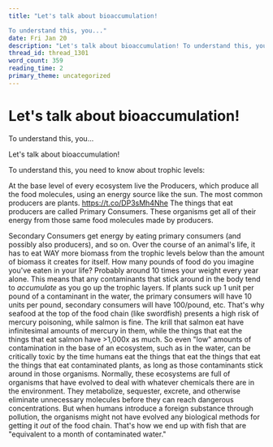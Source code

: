 ```yaml
---
title: "Let's talk about bioaccumulation!

To understand this, you..."
date: Fri Jan 20
description: "Let's talk about bioaccumulation! To understand this, you need to know about trophic levels:"
thread_id: thread_1301
word_count: 359
reading_time: 2
primary_theme: uncategorized
---
```


# Let's talk about bioaccumulation!

To understand this, you...

Let's talk about bioaccumulation!

To understand this, you need to know about trophic levels:

At the base level of every ecosystem live the Producers, which produce all the food molecules, using an energy source like the sun. The most common producers are plants. https://t.co/DP3sMh4Nhe The things that eat producers are called Primary Consumers. These organisms get all of their energy from those same food molecules made by producers.

Secondary Consumers get energy by eating primary consumers (and possibly also producers), and so on. Over the course of an animal's life, it has to eat WAY more biomass from the trophic levels below than the amount of biomass it creates for itself. How many pounds of food do you imagine you've eaten in your life? Probably around 10 times your weight every year alone. This means that any contaminants that stick around in the body tend to *accumulate* as you go up the trophic layers. If plants suck up 1 unit per pound of a contaminant in the water, the primary consumers will have 10 units per pound, secondary consumers will have 100/pound, etc. That's why seafood at the top of the food chain (like swordfish) presents a high risk of mercury poisoning, while salmon is fine. The krill that salmon eat have infinitesimal amounts of mercury in them, while the things that eat the things that eat salmon have &gt;1,000x as much. So even "low" amounts of contamination in the base of an ecosystem, such as in the water, can be critically toxic by the time humans eat the things that eat the things that eat the things that eat contaminated plants, as long as those contaminants stick around in those organisms. Normally, these ecosystems are full of organisms that have evolved to deal with whatever chemicals there are in the environment. They metabolize, sequester, excrete, and otherwise eliminate unnecessary molecules before they can reach dangerous concentrations. But when humans introduce a foreign substance through pollution, the organisms might not have evolved any biological methods for getting it *out* of the food chain. That's how we end up with fish that are "equivalent to a month of contaminated water."